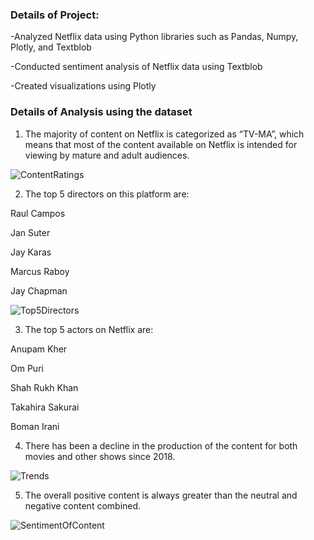 <h3> Details of Project: </h3>

-Analyzed Netflix data using Python libraries such as Pandas, Numpy, Plotly, and Textblob

-Conducted sentiment analysis of Netflix data using Textblob

-Created visualizations using Plotly

<h3> Details of Analysis using the dataset </h3>

1. The majority of content on Netflix is categorized as “TV-MA”, which means that most of the content available
on Netflix is intended for viewing by mature and adult audiences.

![ContentRatings](https://user-images.githubusercontent.com/114832299/226129891-0736e627-409b-44a4-a147-257e19c1c2cc.png)


2. The top 5 directors on this platform are:

Raul Campos

Jan Suter

Jay Karas

Marcus Raboy

Jay Chapman

![Top5Directors](https://user-images.githubusercontent.com/114832299/226129904-8ff7fbf3-fb12-4e90-acc7-588234c116be.png)


3. The top 5 actors on Netflix are:

Anupam Kher

Om Puri

Shah Rukh Khan

Takahira Sakurai

Boman Irani

4. There has been a decline in the production of the content for both movies and other shows since 2018.

![Trends](https://user-images.githubusercontent.com/114832299/226129912-53525a6b-1520-4b3b-8ba5-6a21e4a71c09.png)


5. The overall positive content is always greater than the neutral and negative content combined.

![SentimentOfContent](https://user-images.githubusercontent.com/114832299/226129919-81036a89-3e76-45c2-b7ab-3f47df647f05.png)

